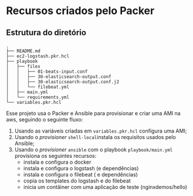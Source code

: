# Recursos criados pelo Packer

## Estrutura do diretório
```
.
├── README.md
├── ec2-logstash.pkr.hcl
├── playbook
│   ├── files
│   │   ├── 01-beats-input.conf
│   │   ├── 30-elasticsearch-output.conf
│   │   ├── 30-elasticsearch-output.conf.j2
│   │   └── filebeat.yml
│   ├── main.yml
│   └── requirements.yml
└── variables.pkr.hcl
```

Esse projeto usa o Packer e Ansible para provisionar e criar uma AMI na aws, seguindo o seguinte fluxo:
1. Usando as variáveis criadas em `variables.pkr.hcl` configura uma AMI;
2. Usando o *provisioner* `shell-local`instala os requisitos usados pelo Ansible;
3. Usando o *provisioner* `ansible` com o playbook `playbook/main.yml` provisiona os seguintes recursos:
    * instala e configura o docker
    * instala e configura o logstash (e dependências)
    * instala e configura o filebeat ( e dependências)
    * copia os templates do logstash e do filebeat
    * inicia um contâiner com uma aplicação de teste (nginxdemos/hello)

